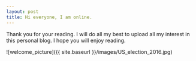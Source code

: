 ```yaml
---
layout: post
title: Hi everyone, I am online.
---
```

Thank you for your reading. I will do all my best to upload all my interest in this personal blog. I hope you will enjoy reading.

![welcome_picture]({{ site.baseurl }}/images/US_election_2016.jpg)

